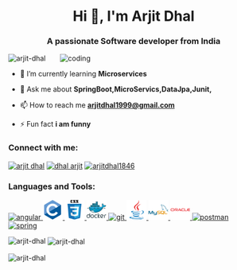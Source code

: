 <h1 align="center">Hi 👋, I'm Arjit Dhal</h1>
<h3 align="center">A passionate Software developer from India</h3>

<img align="right" alt="coding" width="400" src="https://media3.giphy.com/media/HscDLzkO8EOTmgkhQP/giphy.gif?cid=ecf05e47tn0pw1pagmiuecxj01zf6qsko35pl3sgnsr6c8gc&ep=v1_gifs_search&rid=giphy.gif&ct=g">

<p align="left"> <img src="https://komarev.com/ghpvc/?username=arjit-dhal&label=Profile%20views&color=0e75b6&style=flat" alt="arjit-dhal" /> </p>

- 🌱 I’m currently learning **Microservices**

- 💬 Ask me about **SpringBoot,MicroServics,DataJpa,Junit,**

- 📫 How to reach me **arjitdhal1999@gmail.com**

- ⚡ Fun fact **i am funny**

<h3 align="left">Connect with me:</h3>
<p align="left">
<a href="https://fb.com/arjit dhal" target="blank"><img align="center" src="https://raw.githubusercontent.com/rahuldkjain/github-profile-readme-generator/master/src/images/icons/Social/facebook.svg" alt="arjit dhal" height="30" width="40" /></a>
<a href="https://instagram.com/dhal arjit" target="blank"><img align="center" src="https://raw.githubusercontent.com/rahuldkjain/github-profile-readme-generator/master/src/images/icons/Social/instagram.svg" alt="dhal arjit" height="30" width="40" /></a>
<a href="https://www.youtube.com/c/arjitdhal1846" target="blank"><img align="center" src="https://raw.githubusercontent.com/rahuldkjain/github-profile-readme-generator/master/src/images/icons/Social/youtube.svg" alt="arjitdhal1846" height="30" width="40" /></a>
</p>

<h3 align="left">Languages and Tools:</h3>
<p align="left"> <a href="https://angular.io" target="_blank" rel="noreferrer"> <img src="https://angular.io/assets/images/logos/angular/angular.svg" alt="angular" width="40" height="40"/> </a> <a href="https://www.cprogramming.com/" target="_blank" rel="noreferrer"> <img src="https://raw.githubusercontent.com/devicons/devicon/master/icons/c/c-original.svg" alt="c" width="40" height="40"/> </a> <a href="https://www.w3schools.com/css/" target="_blank" rel="noreferrer"> <img src="https://raw.githubusercontent.com/devicons/devicon/master/icons/css3/css3-original-wordmark.svg" alt="css3" width="40" height="40"/> </a> <a href="https://www.docker.com/" target="_blank" rel="noreferrer"> <img src="https://raw.githubusercontent.com/devicons/devicon/master/icons/docker/docker-original-wordmark.svg" alt="docker" width="40" height="40"/> </a> <a href="https://git-scm.com/" target="_blank" rel="noreferrer"> <img src="https://www.vectorlogo.zone/logos/git-scm/git-scm-icon.svg" alt="git" width="40" height="40"/> </a> <a href="https://www.java.com" target="_blank" rel="noreferrer"> <img src="https://raw.githubusercontent.com/devicons/devicon/master/icons/java/java-original.svg" alt="java" width="40" height="40"/> </a> <a href="https://www.mysql.com/" target="_blank" rel="noreferrer"> <img src="https://raw.githubusercontent.com/devicons/devicon/master/icons/mysql/mysql-original-wordmark.svg" alt="mysql" width="40" height="40"/> </a> <a href="https://www.oracle.com/" target="_blank" rel="noreferrer"> <img src="https://raw.githubusercontent.com/devicons/devicon/master/icons/oracle/oracle-original.svg" alt="oracle" width="40" height="40"/> </a> <a href="https://postman.com" target="_blank" rel="noreferrer"> <img src="https://www.vectorlogo.zone/logos/getpostman/getpostman-icon.svg" alt="postman" width="40" height="40"/> </a> <a href="https://spring.io/" target="_blank" rel="noreferrer"> <img src="https://www.vectorlogo.zone/logos/springio/springio-icon.svg" alt="spring" width="40" height="40"/> </a> </p>

<p><img align="left" src="https://github-readme-stats.vercel.app/api/top-langs?username=arjit-dhal&show_icons=true&locale=en&layout=compact" alt="arjit-dhal" /></p>

<p>&nbsp;<img align="center" src="https://github-readme-stats.vercel.app/api?username=arjit-dhal&show_icons=true&locale=en" alt="arjit-dhal" /></p>

<p><img align="center" src="https://github-readme-streak-stats.herokuapp.com/?user=arjit-dhal&" alt="arjit-dhal" /></p>
